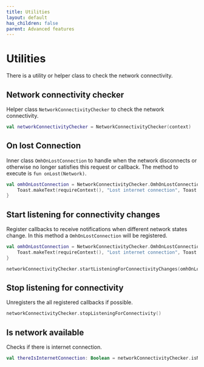 ```yaml
---
title: Utilities
layout: default
has_children: false
parent: Advanced features
---
```


# Utilities

There is a utility or helper class to check the network connectivity.

## Network connectivity checker

Helper class `NetworkConnectivityChecker` to check the network connectivity.

```kotlin
val networkConnectivityChecker = NetworkConnectivityChecker(context)
```

## On lost Connection

Inner class `OmhOnLostConnection` to handle when the network disconnects or otherwise no longer satisfies this request or callback.
The method to execute is `fun onLost(Network)`.

```kotlin
val omhOnLostConnection = NetworkConnectivityChecker.OmhOnLostConnection {
    Toast.makeText(requireContext(), "Lost internet connection", Toast.LENGTH_SHORT).show()
}
```

## Start listening for connectivity changes

Register callbacks to receive notifications when different network states change.
In this method a `OmhOnLostConnection` will be registered.

```kotlin
val omhOnLostConnection = NetworkConnectivityChecker.OmhOnLostConnection {
    Toast.makeText(requireContext(), "Lost internet connection", Toast.LENGTH_SHORT).show()
}

networkConnectivityChecker.startListeningForConnectivityChanges(omhOnLostConnection)
```

## Stop listening for connectivity

Unregisters the all registered callbacks if possible.

```kotlin
networkConnectivityChecker.stopListeningForConnectivity()
```

## Is network available

Checks if there is internet connection.

```kotlin
val thereIsInternetConnection: Boolean = networkConnectivityChecker.isNetworkAvailable()
```
